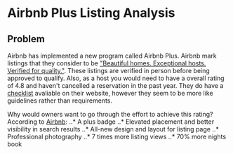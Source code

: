 # Airbnb Plus Listing Analysis

## Problem
Airbnb has implemented a new program called Airbnb Plus. Airbnb mark listings that they consider to be ["Beautiful homes. Exceptional hosts. Verified for quality."](airbnb.com/plus). These listings are verified in person before being approved to qualify. Also, as a host you would need to have a overall rating of 4.8 and haven't cancelled a reservation in the past year. They do have a [checklist](https://www.airbnb.com/b/plushomechecklist) avaliable on their website, however they seem to be more like guidelines rather than requirements.   

Why would owners want to go through the effort to achieve this rating? According to [Airbnb](airbnb.com/plus/host):
..* A plus badge 
..* Elevated placement and better visibility in search results
..* All-new design and layout for listing page
..* Professional photography 
..* 7 times more listing views 
..* 70% more nights book 


